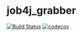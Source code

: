 # job4j_grabber
[![Build Status](https://app.travis-ci.com/shabelnikilya/job4j_grabber.svg?branch=master)](https://app.travis-ci.com/shabelnikilya/job4j_grabber)
[![codecov](https://codecov.io/gh/shabelnikilya/hob4j_grabber/branch/master/graph/badge.svg?token=71F5H5RT88)](https://codecov.io/gh/shabelnikilya/hob4j_grabber)